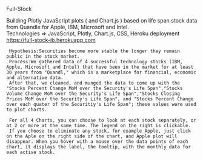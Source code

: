 Full-Stock
     
Building Plotly JavaScript plots ( and Chart.js ) based on life span stock data from Quandle  for Apple, IBM, Microsoft and Intel.  
Technologies => JavaScript, Plotly, Chart.js, CSS, Heroku deployment https://full-stock-ib.herokuapp.com
     
     Hypothesis:Securities become more stable the longer they remain public in the stock market.
     Process:We gathered data of 4 successful technology stocks (IBM, Apple, Microsoft and Intel) that have been in the market for at least 30 years from "Quandl," which is a marketplace for financial, economic and alternative data.
     After that, we cleaned, and munged the data to come up with the "Stocks Percent Change MoM over the Security's Life Span","Stocks Volume Change MoM over the Security's Life Span","Stocks Closing Prices MoM over the Security's Life Span", and "Stocks Percent Change over each quater of the Securitiy's Life Span"; these values were used to plot charts.

     For all 4 Charts, you can choose to look at each stock separately, or at 2 or more at the same time. The legend on the right is clickable. 
     If you choose to eliminate any stock, for example Apple, just click on the Aple on the right side of the chart, and Apple plot will disappear. When you hover with a mouse over the data points of each chart, it displays the label, the tooltip, with the monthly data for each active stock.
